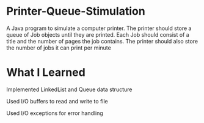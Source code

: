 # Printer-Queue-Stimulation

A Java program to simulate a computer printer. The printer should store a queue of Job objects until they are printed. Each Job should consist of a title and the number of pages the job contains. The printer should also store the number of jobs it can print per minute

# What I Learned 

Implemented LinkedList and Queue data structure 

Used I/O buffers to read and write to file 

Used I/O exceptions for error handling 
